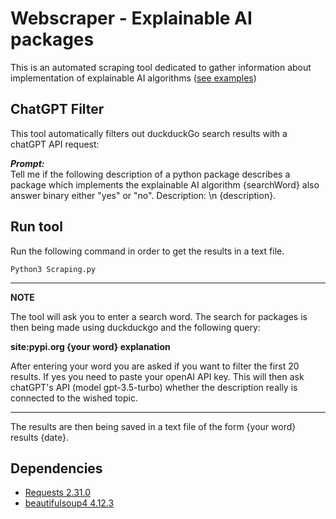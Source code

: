 # Webscraper - Explainable AI packages

This is an automated scraping tool dedicated to gather information about implementation of explainable AI algorithms 
([see examples](info/Algorithms1.png)) 

## ChatGPT Filter 

This tool automatically filters out duckduckGo search results with a chatGPT API request:

**_Prompt:_**  
Tell me if the following description of a python package
    describes a package which implements the explainable AI algorithm {searchWord}
    also answer binary either "yes" or "no". Description: \n {description}.



## Run tool 

Run the following command in order to get the results in a text file. 

```shell
Python3 Scraping.py 
```


---
**NOTE**

The tool will ask you to enter a search word. The search for packages is then being made using duckduckgo and the following query:  

**site:pypi.org {your word} explanation**

After entering your word you are asked if you want to filter the first 20 results. If yes you need to paste your openAI API key. 
This will then ask chatGPT's API (model gpt-3.5-turbo) whether the description really is connected to the wished topic.

---


The results are then being saved in a text file of the form {your word} results {date}.





## Dependencies
- [Requests 2.31.0](https://pypi.org/project/requests/#description) 
- [beautifulsoup4 4.12.3](https://pypi.org/project/beautifulsoup4/) 
